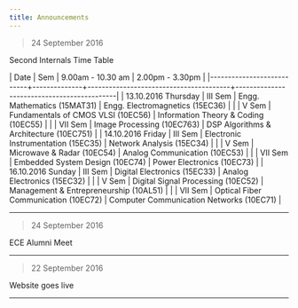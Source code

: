 ```yaml
---
title: Announcements
---
```


>24 September 2016

Second Internals Time Table

|          Date         	|   Sem   	   |           9.00am - 10.30 am          	|              2.00pm - 3.30pm          	 |
|---------------------------+--------------+----------------------------------------+--------------------------------------------|
| 13.10.2016   Thursday | III Sem |     Engg. Mathematics  (15MAT31)     |      Engg. Electromagnetics (15EC36)     |
|                       |  V Sem  |  Fundamentals of CMOS VLSI (10EC56)  |   Information Theory & Coding (10EC55)   |
|                       | VII Sem |      Image Processing (10EC763)      |  DSP Algorithms & Architecture (10EC751) |
|  14.10.2016   Friday  | III Sem |  Electronic Instrumentation (15EC35) |         Network Analysis (15EC34)        |
|                       |  V Sem  |      Microwave & Radar (10EC54)      |       Analog Communication (10EC53)      |
|                       | VII Sem |    Embedded System Design (10EC74)   |        Power Electronics (10EC73)        |
|  16.10.2016   Sunday  | III Sem |     Digital Electronics  (15EC33)    |       Analog Electronics  (15EC32)       |
|                       |  V Sem  |  Digital Signal Processing (10EC52)  |  Management & Entrepreneurship (10AL51)  |
|                       | VII Sem | Optical Fiber Communication (10EC72) | Computer Communication Networks (10EC71) |



<hr>

>24 September 2016

ECE Alumni Meet
<hr>

>22 September 2016  

Website goes live
<hr>